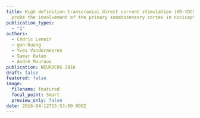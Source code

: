 ```yaml
---
title: High definition transcranial direct current stimulation (HD-tDCS) to
  probe the involvement of the primary somatosensory cortex in nociception
publication_types:
  - "1"
authors:
  - Cédric Lenoir
  - gan-huang
  - Yves Vandermeeren
  - Samar Hatem
  - André Mouraux
publication: NEUROCOG 2016
draft: false
featured: false
image:
  filename: featured
  focal_point: Smart
  preview_only: false
date: 2016-04-12T15:53:00.000Z
---
```

